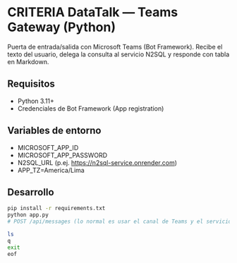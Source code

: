 # CRITERIA DataTalk — Teams Gateway (Python)

Puerta de entrada/salida con Microsoft Teams (Bot Framework). Recibe el texto del usuario, delega la consulta al servicio N2SQL y responde con tabla en Markdown.

## Requisitos
- Python 3.11+
- Credenciales de Bot Framework (App registration)

## Variables de entorno
- MICROSOFT_APP_ID
- MICROSOFT_APP_PASSWORD
- N2SQL_URL (p.ej. https://n2sql-service.onrender.com)
- APP_TZ=America/Lima

## Desarrollo
```bash
pip install -r requirements.txt
python app.py
# POST /api/messages (lo normal es usar el canal de Teams y el servicio en Render)

ls
q
exit
eof

